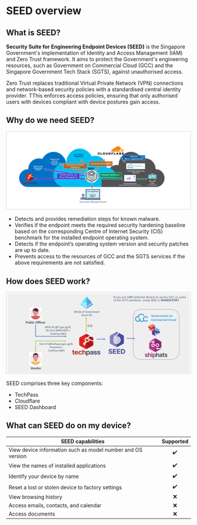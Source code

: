 # SEED overview

## What is SEED?

**Security Suite for Engineering Endpoint Devices (SEED)** is the Singapore Government's implementation of Identity and Access Management (IAM) and Zero Trust framework.  It aims to protect the Government's engineering resources, such as Government on Commercial Cloud (GCC) and the Singapore Government Tech Stack (SGTS), against unauthorised access.

Zero Trust replaces traditional Virtual Private Network (VPN) connections and network-based security policies with a standardised central identity provider. TThis enforces access policies, ensuring that only authorised users with devices compliant with device postures gain access.

## Why do we need SEED?

![why-do-we-need-seed](images/why-do-we-need-seed.png)

- Detects and provides remediation steps for known malware.
- Verifies if the endpoint meets the required security hardening baseline based on the corresponding Centre of Internet Security (CIS) benchmark for the installed endpoint operating system.
- Detects if the endpoint’s operating system version and security patches are up to date.
- Prevents access to the resources of GCC and the SGTS services if the above requirements are not satisfied.

## How does SEED work?

![how-does-seed-work](images/how-does-seed-work.png)

SEED comprises three key components:

- TechPass
- Cloudflare
- SEED Dashboard

## What can SEED do on my device?

| SEED capabilities                            | Supported |
| ----------------------------------------------------------- | :-------: |
| View device information such as model number and OS version |     ✔️     |
| View the names of installed applications                 |     ✔️     |
| Identify your device by name                       |     ✔️     |
| Reset a lost or stolen device to factory settings          |     ✔️     |
| View browsing history                              |     ❌     |
| Access emails, contacts, and calendar                     |     ❌     |
| Access documents                                         |     ❌     |











